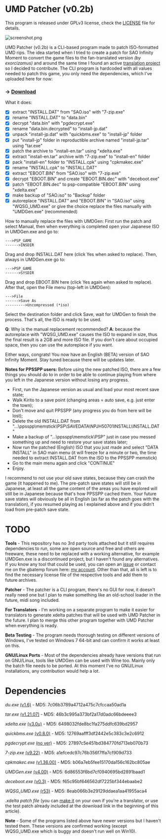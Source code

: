 # UMD Patcher (v0.2b)

This program is released under GPLv3 license, check the [LICENSE](https://github.com/KyousukeKyaa/umd_patcher/blob/master/LICENSE) file for details.

![screenshot.png](https://i.imgur.com/2EUwnDf.png)

UMD Patcher (v0.2b) is a CLI-based program made to patch ISO-formatted UMD rips.
The idea started when I tried to create a patch for SAO Infinity Moment to convert the game files to the fan-translated version *(by exorcizamus)* and around the same time I found an active [translation project](https://gbatemp.net/threads/sword-art-online-infinity-moment-psp.342727/) so I decided to contribute. The CLI program is hardcoded with all values needed to patch this game, you only need the dependencies, which I've uploaded here for now:

### -> **[Download](https://www.sendspace.com/file/iia4z7)**

What it does:
- [x] extract "INSTALL.DAT" from "SAO.iso" with "7-zip.exe"
- [x] rename "INSTALL.DAT" to "data.bin"
- [x] decrypt "data.bin" with "pgdecrypt.exe"
- [x] rename "data.bin.decrypted" to "install-jp.dat"
- [x] unpack "install-jp.dat" with "quickbms.exe" to "install-jp" folder
- [x] put "install-jp" folder in reproductible archive named "install-jp.tar" using "tar.exe"
- [x] patch the archive to "install-en.tar" using "xdelta.exe"
- [x] extract "install-en.tar" archive with "7-zip.exe" to "install-en" folder
- [x] pack "install-en" folder to "INSTALL.cpk" using "cpkmakec.exe"
- [x] rename "INSTALL.cpk" to "INSTALL.DAT"
- [x] extract "EBOOT.BIN" from "SAO.iso" with "7-zip.exe"
- [x] decrypt "EBOOT.BIN" and create "EBOOT.BIN.dec" with "deceboot.exe"
- [x] patch "EBOOT.BIN.dec" to psp-compatible "EBOOT.BIN" using "xdelta.exe"
- [x] make backup of "SAO.iso" to "Backup" folder
- [x] autoreplace "INSTALL.DAT" and "EBOOT.BIN" in "SAO.iso" using "WQSG_UMD.exe" or give the choice replace the files manually with "UMDGen.exe" (recommended)

How to manually replace the files with UMDGen:
First run the patch and select Manual, then when everything is completed open your Japanese ISO in UMDGen.exe and go to:
```
--->PSP_GAME
------>INSDIR
```

Drag and drop INSTALL.DAT here (click Yes when asked to replace). Then, always in UMDGen.exe go to:
```
--->PSP_GAME
------>SYSDIR
```

Drag and drop EBOOT.BIN here (click Yes again when asked to replace). After that, open the File menu (top-left in UMDGen):
```
--->File
------>Save As
--------->Uncompressed (*iso)
```

Select the destination folder and click Save, wait for UMDGen to finish the process. That's all, the ISO is ready to be used.

**Q**: Why is the manual replacement recommended?
**A**: because the autoreplace with "WQSG_UMD.exe" causes the ISO to expand in size, thus the final result is a 2GB and more ISO file. If you don't care about occupied space, then you can use the autoreplace if you want.

Either ways, congrats! You now have an English (BETA) version of SAO Infinity Moment. Stay tuned because there will be updates later.

**Notes for PPSSPP users:**
Before using the new patched ISO, there are a few things you should do to in order to be able to continue playing from where you left in the Japanese version without losing any progress.
- First, run the Japanese version as usual and load your most recent save state;
- Walk Kirito to a save point (changing areas = auto save, e.g. just enter the town);
- Don't move and quit PPSSPP (any progress you do from here will be lost);
- Delete the old INSTALL.DAT from "...\ppsspp\memstick\PSP\SAVEDATA\NPJH50701INSTALL\INSTALL.DAT"
- Make a backup of "...\ppsspp\memstick\PSP" just in case you messed something up and need to restore your save states later;
- Now run the patched (English) ISO that you just made and select "DATA INSTALL" in SAO main menu (it will freeze for a minute or two, the time needed to extract INSTALL.DAT from the ISO to the PPSSPP memstick)
- Go to the main menu again and click "CONTINUE"
- Enjoy.

I recommend to not use your old save states, because they can crash the game (it happened to me). The pre-patch save states will still be in Japanese, at least all the game content of the areas you have explored will still be in Japanese because that's how PPSSPP cached them. Your future save states will obviously be all in English (as far as the patch goes with the translation), if you resumed playing as I explained above and if you didn't load from pre-patch save state.

# **TODO**
**Tools** - This repository has no 3rd party tools attached but it still requires dependencies to run, some are open source and free and others are freeware, these need to be replaced with a working alternative, for example UMDGen.exe is a discontinued project, but I haven't found any alternatives. If you know any tool that could be used, you can open an [issue](https://github.com/KyousukeKyaa/umd_patcher/issues) or contact me on the gbatemp forum here: [my account](https://gbatemp.net/members/nasiin.419446/).
Other than that, all is left is to find the necessary license file of the respective tools and add them to future archives.

**Patcher** - The patcher is a CLI program, there's no GUI for now, it doesn't really need one but I plan to make something like an old-school loader in the future, midi song included.

**For Translators** - I'm working on a separate program to make it easier for translators to generate xdelta patches that will be used with UMD Patcher in the future. I plan to merge this other program together with UMD Patcher when everything is ready.

**Beta Testing** - The program needs thorough testing on different versions of Windows, I've tested on Windows 7 64-bit and can confirm it works at least on this.

**GNU/Linux Ports** - Most of the dependencies already have versions that run on GNU/Linux, tools like UMDGen can be used with Wine too. Mainly only the batch file needs to be ported. At this moment I've no GNU/Linux installations, any contribution would help a lot.

# **Dependencies**

*du.exe* [(v1.6)](https://technet.microsoft.com/en-us/sysinternals/du.aspx) - MD5: 7c06b3789a4712a475c7cfccaa50ad1a

*tar.exe* [(v1.21.07)](http://geoffair.net/unix/tar-01.htm) - MD5: 46b3c995a373bf2a17d0adc66bdeeee3

*xdelta.exe* [(v3.0u)](http://www.romhacking.net/reviews/1345/) - MD5: 6498032fde8bc1fa275ddfc639bd2957

*quickbms.exe* [(v0.8.0)](http://aluigi.altervista.org/quickbms.htm) - MD5: 12769aafff3df2442e5c383c3e2c6912

*pgdecrypt.exe* [(no ver)](https://gbatemp.net/threads/pgd-encrypter.432029/) - MD5: 27897c5e451bd384770fd713eb070b73

*7-zip.exe* [(v9.22)](https://sourceforge.net/projects/sevenzip/files/7-Zip/9.22/) - MD5: a1efcedc97c76b356f7ffa7cf909d733

*cpkmakec.exe* [(v1.36.00)](https://duckduckgo.com/html/?q=cpkmakec.exe%201.36.00) - MD5: b06a7eb5fee15170da156c162bc805ae

*UMDGen.exe* [(v4.00)](http://www.romhacking.net/utilities/1218/) - MD5: 6d86553f6bd7cf0940695bd2891baad1

*deceboot.exe* [(v0.3)](http://www.romhacking.net/utilities/1225/) - MD5: f65c95bf646562df7225bf344ebaabe2

*WQSG_UMD.exe* [(r53)](https://github.com/KyousukeKyaa/WQSG_UMD_kkMod/tree/master/Debug) - MD5: 8eab066b3e29129ddaea1aa41955aca4

*.xdelta patch file* (you can [make it](https://gbatemp.net/threads/sword-art-online-infinity-moment-psp.342727/page-86#post-7232590) on your own if you're a translator, or use the test patch already included at the download link in the beginning of this article).

**Note** - Some of the programs listed above have newer versions but I haven't tested them. These versions are confirmed working (except WQSG_UMD.exe which is buggy and doesn't run well on Win10).
